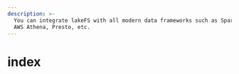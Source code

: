 ```yaml
---
description: >-
  You can integrate lakeFS with all modern data frameworks such as Spark, Hive,
  AWS Athena, Presto, etc.
---
```


# index

